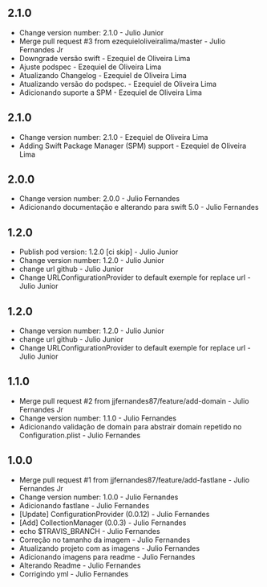 ##  2.1.0
* Change version number: 2.1.0 - Julio Junior
* Merge pull request #3 from ezequieloliveiralima/master - Julio Fernandes Jr
* Downgrade versão swift - Ezequiel de Oliveira Lima
* Ajuste podspec - Ezequiel de Oliveira Lima
* Atualizando Changelog - Ezequiel de Oliveira Lima
* Atualizando versão do podspec. - Ezequiel de Oliveira Lima
* Adicionando suporte a SPM - Ezequiel de Oliveira Lima

## 2.1.0
* Change version number: 2.1.0 - Ezequiel de Oliveira Lima
* Adding Swift Package Manager (SPM) support - Ezequiel de Oliveira Lima

##  2.0.0
* Change version number: 2.0.0 - Julio Fernandes
* Adicionando documentação e alterando para swift 5.0 - Julio Fernandes

##  1.2.0
* Publish pod version: 1.2.0 [ci skip] - Julio Junior
* Change version number: 1.2.0 - Julio Junior
* change url github - Julio Junior
* Change URLConfigurationProvider to default exemple for replace url - Julio Junior

##  1.2.0
* Change version number: 1.2.0 - Julio Junior
* change url github - Julio Junior
* Change URLConfigurationProvider to default exemple for replace url - Julio Junior

##  1.1.0
* Merge pull request #2 from jjfernandes87/feature/add-domain - Julio Fernandes Jr
* Change version number: 1.1.0 - Julio Fernandes
* Adicionando validação de domain para abstrair domain repetido no Configuration.plist - Julio Fernandes

##  1.0.0
* Merge pull request #1 from jjfernandes87/feature/add-fastlane - Julio Fernandes Jr
* Change version number: 1.0.0 - Julio Fernandes
* Adicionando fastlane - Julio Fernandes
* [Update] ConfigurationProvider (0.0.12) - Julio Fernandes
* [Add] CollectionManager (0.0.3) - Julio Fernandes
* echo $TRAVIS_BRANCH - Julio Fernandes
* Correção no tamanho da imagem - Julio Fernandes
* Atualizando projeto com as imagens - Julio Fernandes
* Adicionando imagens para readme - Julio Fernandes
* Alterando Readme - Julio Fernandes
* Corrigindo yml - Julio Fernandes


